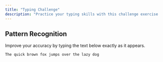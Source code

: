 ```yaml
---
title: "Typing Challenge"
description: "Practice your typing skills with this challenge exercise."
---
```


## Pattern Recognition

Improve your accuracy by typing the text below exactly as it appears.

```typing
The quick brown fox jumps over the lazy dog
```